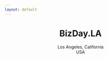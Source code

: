 ```yaml
---
layout: default
---
```

<center>
<h1>BizDay.LA</h1>
<p>
Los Angeles, California<br/>
USA
</p>
</center>
